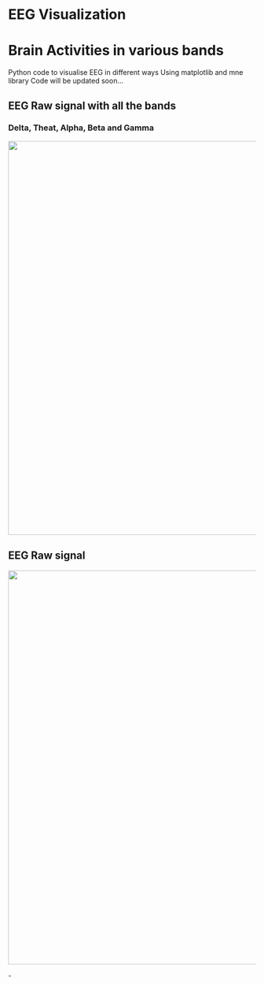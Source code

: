 # EEG Visualization
# Brain Activities in various bands
Python code to visualise EEG in different ways
Using matplotlib and mne library
Code will be updated soon...

## EEG Raw signal with all the bands
### Delta, Theat, Alpha, Beta and Gamma
<p align="center">
<img src="https://raw.githubusercontent.com/Nikeshbajaj/EEG_Visualization/master/Figures/AllTogether.gif" width="800"/>
</p>



## EEG Raw signal
<p align="center">
<img src="https://raw.githubusercontent.com/Nikeshbajaj/EEG_Visualization/master/Figures/EEGViz_Raw.gif" width="800"/>
</p>
-<!--
## Correspodning Bands
<p align="center">
<img src="https://raw.githubusercontent.com/Nikeshbajaj/EEG_Visualization/master/Figures/EEGViz_Delta1.gif" width="420"/> <img src="https://raw.githubusercontent.com/Nikeshbajaj/EEG_Visualization/master/Figures/EEGViz_Theta1.gif" width="420"/>
  <img src="https://raw.githubusercontent.com/Nikeshbajaj/EEG_Visualization/master/Figures/EEGViz_Alpha3.gif" width="420"/> <img src="https://raw.githubusercontent.com/Nikeshbajaj/EEG_Visualization/master/Figures/EEGViz_Beta1.gif" width="420"/>
<img src="https://raw.githubusercontent.com/Nikeshbajaj/EEG_Visualization/master/Figures/EEGViz_Gamma1.gif" width="420"/>
</p>
